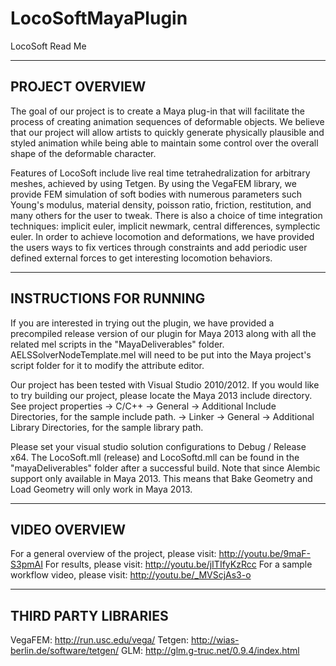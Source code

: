 LocoSoftMayaPlugin
==================
LocoSoft Read Me

-------------------------------------------------------------------------------
PROJECT OVERVIEW
-------------------------------------------------------------------------------
The goal of our project is to create a Maya plug-in that will facilitate the process of creating animation sequences of deformable objects. 
We believe that our project will allow artists to quickly generate physically plausible and styled animation while being able to maintain 
some control over the overall shape of the deformable character.

Features of LocoSoft include live real time tetrahedralization for arbitrary meshes, achieved by using Tetgen. By using the VegaFEM library,
we provide FEM simulation of soft bodies with numerous parameters such Young's modulus, material density, poisson ratio, friction, restitution,
and many others for the user to tweak. There is also a choice of time integration techniques: implicit euler, implicit newmark, central differences,
symplectic euler. In order to achieve locomotion and deformations, we have provided the users ways to fix vertices through constraints and add periodic
user defined external forces to get interesting locomotion behaviors.

-------------------------------------------------------------------------------
INSTRUCTIONS FOR RUNNING
-------------------------------------------------------------------------------
If you are interested in trying out the plugin, we have provided a precompiled release version of our plugin for Maya 2013 along with all the 
related mel scripts in the "MayaDeliverables" folder. AELSSolverNodeTemplate.mel will need to be put into the Maya project's script folder 
for it to modify the attribute editor.

Our project has been tested with Visual Studio 2010/2012. If you would like to try building our project, please locate the Maya 2013 include directory.
See project properties -> C/C++ -> General -> Additional Include Directories, for the sample include path.
					   -> Linker -> General -> Additional Library Directories, for the sample library path.

Please set your visual studio solution configurations to Debug / Release x64.
The LocoSoft.mll (release) and LocoSoftd.mll can be found in the "mayaDeliverables" folder after a successful build.
Note that since Alembic support only available in Maya 2013. This means that Bake Geometry and Load Geometry will only work in Maya 2013.

-------------------------------------------------------------------------------
VIDEO OVERVIEW
-------------------------------------------------------------------------------
For a general overview of the project, please visit: http://youtu.be/9maF-S3pmAI
For results, please visit: http://youtu.be/jITIfyKzRcc
For a sample workflow video, please visit: http://youtu.be/_MVScjAs3-o

-------------------------------------------------------------------------------
THIRD PARTY LIBRARIES
-------------------------------------------------------------------------------
VegaFEM: http://run.usc.edu/vega/
Tetgen: http://wias-berlin.de/software/tetgen/
GLM: http://glm.g-truc.net/0.9.4/index.html


